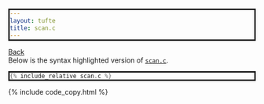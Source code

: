 ```yaml
---
layout: tufte
title: scan.c
---
```

[Back](./../)  
Below is the syntax highlighted version of [`scan.c`](scan.c).

``` c
{% include_relative scan.c %}
```

<style>pre{border:solid; background: #ffffff}</style>

{% include code_copy.html %}
